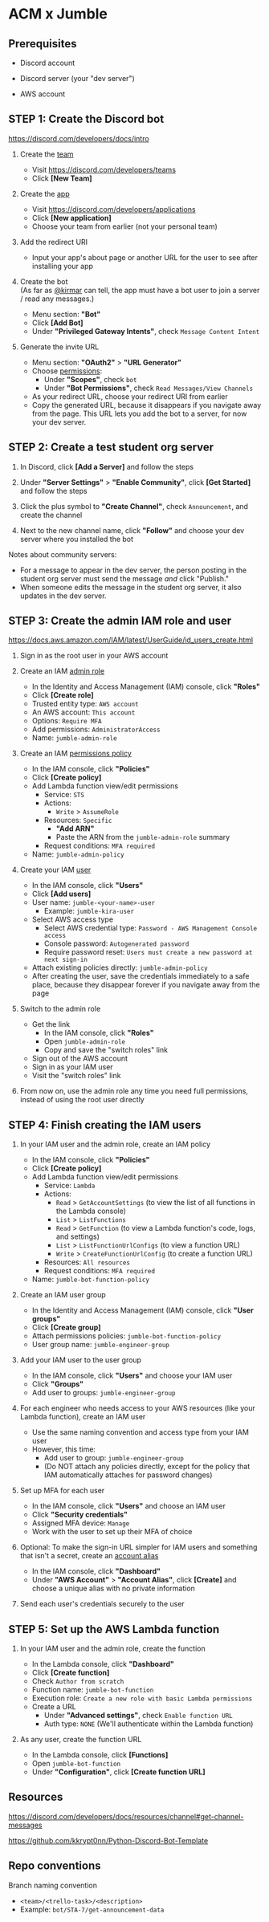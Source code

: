 # ACM x Jumble


## Prerequisites

- Discord account

- Discord server (your "dev server")

- AWS account


## STEP 1: Create the Discord bot

https://discord.com/developers/docs/intro

1. Create the [team](https://discord.com/developers/docs/topics/teams)
    - Visit https://discord.com/developers/teams
    - Click **[New Team]**

2. Create the [app](https://discord.com/developers/docs/intro#bots-and-apps)
    - Visit https://discord.com/developers/applications
    - Click **[New application]**
    - Choose your team from earlier (not your personal team)

3. Add the redirect URI
    - Input your app's about page or another URL for the user to see after installing your app

3. Create the bot  
(As far as [@kirmar](https://github.com/kirmar) can tell, the app must have a bot user to join a server / read any messages.)
    - Menu section: **"Bot"**
    - Click **[Add Bot]**
    - Under **"Privileged Gateway Intents"**, check `Message Content Intent`

4. Generate the invite URL
    - Menu section: **"OAuth2"** > **"URL Generator"**
    - Choose [permissions](https://discord.com/developers/docs/topics/oauth2#oauth2):
        - Under **"Scopes"**, check `bot`
        - Under **"Bot Permissions"**, check `Read Messages/View Channels`
    - As your redirect URL, choose your redirect URI from earlier
    - Copy the generated URL, because it disappears if you navigate away from the page. This URL lets you add the bot to a server, for now your dev server.


## STEP 2: Create a test student org server

1. In Discord, click **[Add a Server]** and follow the steps

2. Under **"Server Settings"** > **"Enable Community"**, click **[Get Started]** and follow the steps

3. Click the plus symbol to **"Create Channel"**, check `Announcement`, and create the channel

4. Next to the new channel name, click **"Follow"** and choose your dev server where you installed the bot

Notes about community servers:
- For a message to appear in the dev server, the person posting in the student org server must send the message *and* click "Publish."
- When someone edits the message in the student org server, it also updates in the dev server.


## STEP 3: Create the admin IAM role and user

https://docs.aws.amazon.com/IAM/latest/UserGuide/id_users_create.html

1. Sign in as the root user in your AWS account

2. Create an IAM [admin role](https://alestic.com/2014/09/aws-root-password/)
    - In the Identity and Access Management (IAM) console, click **"Roles"**
    - Click **[Create role]**
    - Trusted entity type: `AWS account`
    - An AWS account: `This account`
    - Options: `Require MFA`
    - Add permissions: `AdministratorAccess`
    - Name: `jumble-admin-role`

3. Create an IAM [permissions policy](https://docs.aws.amazon.com/lambda/latest/dg/security_iam_id-based-policy-examples.html)
    - In the IAM console, click **"Policies"**
    - Click **[Create policy]**
    - Add Lambda function view/edit permissions
        - Service: `STS`
        - Actions:
            - `Write` > `AssumeRole`
        - Resources: `Specific`
            - **"Add ARN"**
            - Paste the ARN from the `jumble-admin-role` summary
        - Request conditions: `MFA required`
    - Name: `jumble-admin-policy`

4. Create your IAM [user](https://docs.aws.amazon.com/IAM/latest/UserGuide/id.html#id_which-to-choose)
    - In the IAM console, click **"Users"**
    - Click **[Add users]**
    - User name: `jumble-<your-name>-user`
        - Example: `jumble-kira-user`
    <!--- - Select AWS credential type: `Access key - Programmatic access` -->
    - Select AWS access type
        - Select AWS credential type: `Password - AWS Management Console access`
        - Console password: `Autogenerated password`
        - Require password reset: `Users must create a new password at next sign-in`
    - Attach existing policies directly: `jumble-admin-policy`
    - After creating the user, save the credentials immediately to a safe place, because they disappear forever if you navigate away from the page

5. Switch to the admin role
    - Get the link
        - In the IAM console, click **"Roles"**
        - Open `jumble-admin-role`
        - Copy and save the "switch roles" link
    - Sign out of the AWS account
    - Sign in as your IAM user
    - Visit the "switch roles" link

5. From now on, use the admin role any time you need full permissions, instead of using the root user directly


## STEP 4: Finish creating the IAM users

1. In your IAM user and the admin role, create an IAM policy
    - In the IAM console, click **"Policies"**
    - Click **[Create policy]**
    - Add Lambda function view/edit permissions
        - Service: `Lambda`
        - Actions:
            - `Read` > `GetAccountSettings` (to view the list of all functions in the Lambda console)
            - `List` > `ListFunctions`
            - `Read` > `GetFunction` (to view a Lambda function's code, logs, and settings)
            - `List` > `ListFunctionUrlConfigs` (to view a function URL)
            - `Write` > `CreateFunctionUrlConfig` (to create a function URL)
        - Resources: `All resources`
        - Request conditions: `MFA required`
    - Name: `jumble-bot-function-policy`

2. Create an IAM user group
    - In the Identity and Access Management (IAM) console, click **"User groups"**
    - Click **[Create group]**
    - Attach permissions policies: `jumble-bot-function-policy`
    - User group name: `jumble-engineer-group`

3. Add your IAM user to the user group
    - In the IAM console, click **"Users"** and choose your IAM user
    - Click **"Groups"**
    - Add user to groups: `jumble-engineer-group`

4. For each engineer who needs access to your AWS resources (like your Lambda function), create an IAM user
    - Use the same naming convention and access type from your IAM user
    - However, this time:
        - Add user to group: `jumble-engineer-group`
        - (Do NOT attach any policies directly, except for the policy that IAM automatically attaches for password changes)

5. Set up MFA for each user
    - In the IAM console, click **"Users"** and choose an IAM user
    - Click **"Security credentials"**
    - Assigned MFA device: `Manage`
    - Work with the user to set up their MFA of choice

6. Optional: To make the sign-in URL simpler for IAM users and something that isn't a secret, create an [account alias](https://docs.aws.amazon.com/IAM/latest/UserGuide/console_account-alias.html#CreateAccountAlias)
    - In the IAM console, click **"Dashboard"**
    - Under **"AWS Account"** > **"Account Alias"**, click **[Create]** and choose a unique alias with no private information

7. Send each user's credentials securely to the user


## STEP 5: Set up the AWS Lambda function

1. In your IAM user and the admin role, create the function
    - In the Lambda console, click **"Dashboard"**
    - Click **[Create function]**
    - Check `Author from scratch`
    - Function name: `jumble-bot-function`
    - Execution role: `Create a new role with basic Lambda permissions`
    - Create a URL
        - Under **"Advanced settings"**, check `Enable function URL`
        - Auth type: `NONE` (We'll authenticate within the Lambda function)

2. As any user, create the function URL
    - In the Lambda console, click **[Functions]**
    - Open `jumble-bot-function`
    - Under **"Configuration"**, click **[Create function URL]**


## Resources

https://discord.com/developers/docs/resources/channel#get-channel-messages

https://github.com/kkrypt0nn/Python-Discord-Bot-Template


## Repo conventions

Branch naming convention
- `<team>/<trello-task>/<description>`
- Example: `bot/STA-7/get-announcement-data`
